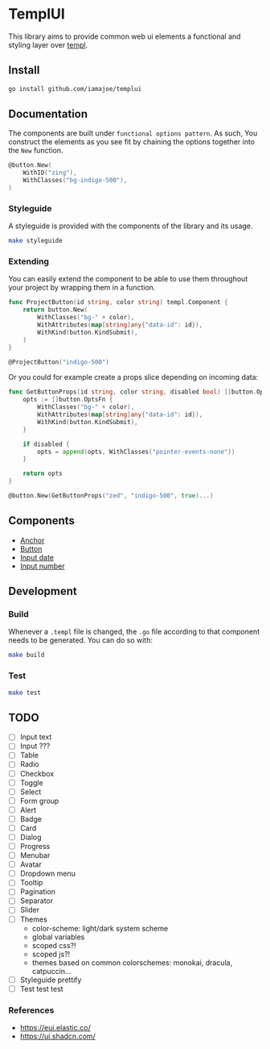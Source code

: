 # TemplUI

This library aims to provide common web ui elements a functional and styling layer over [templ](https://github.com/a-h/templ).

## Install

```sh
go install github.com/iamajoe/templui
```

## Documentation

The components are built under `functional options pattern`. As such, You construct the elements as you see fit by chaining the options together into the `New` function.

```go
@button.New(
	WithID("zing"),
	WithClasses("bg-indigo-500"),
)
```

### Styleguide

A styleguide is provided with the components of the library and its usage.

```bash
make styleguide
```

### Extending

You can easily extend the component to be able to use them throughout your project by wrapping them in a function.

```go
func ProjectButton(id string, color string) templ.Component {
    return button.New(
        WithClasses("bg-" + color),
        WithAttributes(map[string]any{"data-id": id}),
        WithKind(button.KindSubmit),
    )
}

@ProjectButton("indigo-500")
```

Or you could for example create a props slice depending on incoming data:

```go
func GetButtonProps(id string, color string, disabled bool) []button.OptsFn {
    opts := []button.OptsFn {
        WithClasses("bg-" + color),
        WithAttributes(map[string]any{"data-id": id}),
        WithKind(button.KindSubmit),
    }

    if disabled {
        opts = append(opts, WithClasses("pointer-events-none"))
    }

    return opts
}

@button.New(GetButtonProps("zed", "indigo-500", true)...)
```

## Components

- [Anchor](./anchor)
- [Button](./button)
- [Input date](./inputdate)
- [Input number](./inputnumber)

## Development

### Build

Whenever a `.templ` file is changed, the `.go` file according to that component needs to be generated. You can do so with:
```sh
make build
```

### Test

```sh
make test
```

## TODO

- [ ] Input text
- [ ] Input ???
- [ ] Table
- [ ] Radio
- [ ] Checkbox
- [ ] Toggle
- [ ] Select
- [ ] Form group
- [ ] Alert
- [ ] Badge
- [ ] Card
- [ ] Dialog
- [ ] Progress
- [ ] Menubar
- [ ] Avatar
- [ ] Dropdown menu
- [ ] Tooltip
- [ ] Pagination
- [ ] Separator
- [ ] Slider
- [ ] Themes 
  - color-scheme: light/dark system scheme
  - global variables
  - scoped css?!
  - scoped js?!
  - themes based on common colorschemes: monokai, dracula, catpuccin...
- [ ] Styleguide prettify
- [ ] Test test test

### References

- https://eui.elastic.co/
- https://ui.shadcn.com/
